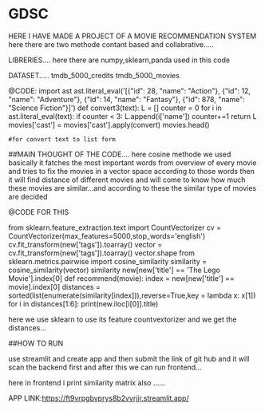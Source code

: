 # GDSC
HERE I HAVE MADE A PROJECT OF A MOVIE RECOMMENDATION SYSTEM 
here there are two methode 
contant based and collabrative.....

LIBRERIES....
here there are numpy,sklearn,panda used in this code



DATASET.....
tmdb_5000_credits
tmdb_5000_movies


@CODE:
import ast
ast.literal_eval('[{"id": 28, "name": "Action"}, {"id": 12, "name": "Adventure"}, {"id": 14, "name": "Fantasy"}, {"id": 878, "name": "Science Fiction"}]')
def convert3(text):
    L = []
    counter = 0
    for i in ast.literal_eval(text):
        if counter < 3:
            L.append(i['name'])
        counter+=1
    return L 
movies['cast'] = movies['cast'].apply(convert)
movies.head()

    #for convert text to list form


##MAIN THOUGHT OF THE CODE....
here cosine methode we used basically it fatches the most important words from overview of every movie and tries to fix the movies in a vector space according to those words then it will find distance of different movies and will come to know how much these movies are similar...and according to these the similar type of movies are decided



@CODE FOR THIS


from sklearn.feature_extraction.text import CountVectorizer
cv = CountVectorizer(max_features=5000,stop_words='english')
cv.fit_transform(new['tags']).toarray()
vector = cv.fit_transform(new['tags']).toarray()
vector.shape
from sklearn.metrics.pairwise import cosine_similarity
similarity = cosine_similarity(vector)
similarity
new[new['title'] == 'The Lego Movie'].index[0]
def recommend(movie):
    index = new[new['title'] == movie].index[0]
    distances = sorted(list(enumerate(similarity[index])),reverse=True,key = lambda x: x[1])
    for i in distances[1:6]:
        print(new.iloc[i[0]].title)


here we use sklearn to use its feature countvextorizer and we get the distances...




##HOW TO RUN 

use streamlit and create app
and then submit the link of git hub and it will scan the backend first and after this we can run frontend...

here in frontend i print similarity matrix also ......

APP LINK:https://ft9vrpgbvprys8b2vvrjjr.streamlit.app/

    
